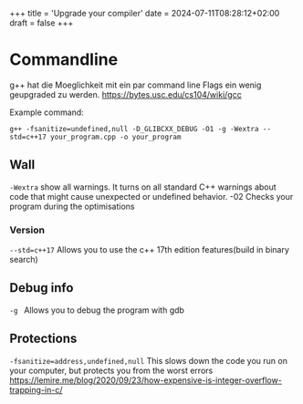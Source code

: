 +++
title = 'Upgrade your compiler'
date = 2024-07-11T08:28:12+02:00
draft = false
+++

# Commandline
g++ hat die Moeglichkeit mit ein par command line Flags ein wenig geupgraded zu werden. https://bytes.usc.edu/cs104/wiki/gcc

Example command:
```
g++ -fsanitize=undefined,null -D_GLIBCXX_DEBUG -O1 -g -Wextra --std=c++17 your_program.cpp -o your_program
```
## Wall
```-Wextra``` show all warnings. It turns on all standard C++ warnings about code that might cause unexpected or undefined behavior. -02 Checks your program during the optimisations
### Version

```--std=c++17``` Allows you to use the c++ 17th edition features(build in binary search)
## Debug info
```-g ``` Allows you to debug the program with gdb
## Protections
```-fsanitize=address,undefined,null``` This slows down the code you run on your computer, but protects you from the worst errors https://lemire.me/blog/2020/09/23/how-expensive-is-integer-overflow-trapping-in-c/
